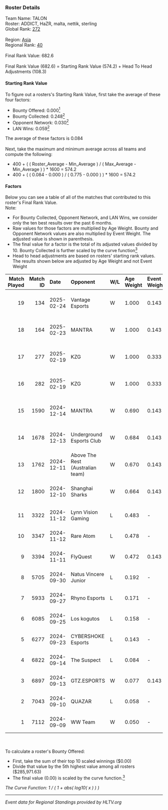 ### Roster Details<br />
Team Name: TALON<br />
Roster: ADDICT, HaZR, malta, nettik, sterling<br />
Global Rank: [272](../../standings_global_2025_02_28.md)<br />
<br />
Region: [Asia]( ../../standings_asia_2025_02_28.md)<br />
Regional Rank: [40]( ../../standings_asia_2025_02_28.md)<br />
<br />
Final Rank Value:  682.6<br />
<br />
Final Rank Value (682.6) = Starting Rank Value (574.2) + Head To Head Adjustments (108.3)<br />

#### Starting Rank Value<br />
To figure out a rosters's Starting Rank Value, first take the average of these four factors:<br />
- Bounty Offered: 0.000[<sup>1</sup>](#table2)
- Bounty Collected: 0.248[<sup>2</sup>](#table1)
- Opponent Network: 0.030[<sup>2</sup>](#table1)
- LAN Wins: 0.059[<sup>2</sup>](#table1)

The average of these factors is 0.084<br />
<br />
Next, take the maximum and minimum average across all teams and compute the following:<br />
- 400 + ( ( Roster_Average - Min_Average ) / ( Max_Average - Min_Average ) ) * 1600 = 574.2
- 400 + ( ( 0.084 - 0.000 ) / ( 0.775 - 0.000 ) ) * 1600 = 574.2


#### Factors<br />
Below you can see a table of all of the matches that contributed to this roster's Final Rank Value.<br />
Note:<br />

- For Bounty Collected, Opponent Network, and LAN Wins, we consider only the ten best results over the past 6 months.
- Raw values for those factors are multiplied by Age Weight. Bounty and Opponent Network values are also multiplied by Event Weight. The adjusted value is shown in parenthesis.
- The final value for a factor is the total of its adjusted values divided by 10. Bounty Collected is further scaled by the curve function[<sup>3</sup>](#curveFunction)
- Head to head adjustments are based on rosters' starting rank values. The results shown below are adjusted by Age Weight and not Event Weight
<span id="table1"></span><br />


| Match Played | Match ID | Date       | Opponent                         | W/L | Age Weight | Event Weight | Bounty Collected | Opponent Network | LAN Wins  | H2H Adj. | Roster                                     |
| -: | -: | :- | :- | :- | :- | :- | :- | :- | :- | -: | :- |
|           19 |      134 | 2025-02-24 | Vantage Esports                  | W   | 1.000      | 0.143        | 0.004 (0.001)    | 0.326 (0.047)    | 0 (0.000) |    19.63 | ADDICT, HaZR, malta, nettik, sterling      |
|           18 |      164 | 2025-02-23 | MANTRA                           | W   | 1.000      | 0.143        | 0.000 (0.000)    | 0.187 (0.027)    | 0 (0.000) |    11.13 | ADDICT, HaZR, malta, nettik, sterling      |
|           17 |      277 | 2025-02-19 | KZG                              | W   | 1.000      | 0.333        | 0.001 (0.000)    | 0.226 (0.075)    | 0 (0.000) |    14.36 | ADDICT, HaZR, malta, nettik, sterling      |
|           16 |      282 | 2025-02-19 | KZG                              | W   | 1.000      | 0.333        | 0.001 (0.000)    | 0.226 (0.075)    | 0 (0.000) |    15.69 | ADDICT, HaZR, malta, nettik, sterling      |
|           15 |     1590 | 2024-12-14 | MANTRA                           | W   | 0.690      | 0.143        | 0.000 (0.000)    | 0.187 (0.018)    | 0 (0.000) |    11.12 | ADDICT, Gratisfaction, HaZR, malta, nettik |
|           14 |     1678 | 2024-12-13 | Underground Esports Club         | W   | 0.684      | 0.143        | 0.001 (0.000)    | 0.256 (0.025)    | 0 (0.000) |    12.33 | ADDICT, Gratisfaction, HaZR, malta, nettik |
|           13 |     1762 | 2024-12-11 | Above The Rest (Australian team) | W   | 0.670      | 0.143        | 0.000 (0.000)    | 0.094 (0.009)    | 0 (0.000) |     7.80 | ADDICT, Gratisfaction, HaZR, malta, nettik |
|           12 |     1800 | 2024-12-10 | Shanghai Sharks                  | W   | 0.664      | 0.143        | 0.000 (0.000)    | 0.061 (0.006)    | 0 (0.000) |     7.91 | ADDICT, Gratisfaction, HaZR, malta, nettik |
|           11 |     3322 | 2024-11-12 | Lynn Vision Gaming               | L   | 0.483      | -            | -                | -                | -         |    -2.50 | ADDICT, AZR, HaZR, mhL, nettik             |
|           10 |     3347 | 2024-11-12 | Rare Atom                        | L   | 0.478      | -            | -                | -                | -         |    -1.49 | ADDICT, AZR, HaZR, mhL, nettik             |
|            9 |     3394 | 2024-11-11 | FlyQuest                         | W   | 0.472      | 0.143        | 0.100 (0.007)    | 0.211 (0.014)    | 1 (0.472) |    13.76 | ADDICT, AZR, HaZR, mhL, nettik             |
|            8 |     5705 | 2024-09-30 | Natus Vincere Junior             | L   | 0.192      | -            | -                | -                | -         |    -0.42 | ADDICT, AZR, HaZR, mhL, nettik             |
|            7 |     5933 | 2024-09-27 | Rhyno Esports                    | L   | 0.171      | -            | -                | -                | -         |    -1.82 | ADDICT, AZR, HaZR, mhL, nettik             |
|            6 |     6085 | 2024-09-25 | Los kogutos                      | L   | 0.158      | -            | -                | -                | -         |    -0.32 | ADDICT, AZR, HaZR, mhL, nettik             |
|            5 |     6277 | 2024-09-23 | CYBERSHOKE Esports               | L   | 0.143      | -            | -                | -                | -         |    -0.59 | ADDICT, AZR, HaZR, mhL, nettik             |
|            4 |     6822 | 2024-09-14 | The Suspect                      | L   | 0.084      | -            | -                | -                | -         |    -0.71 | ADDICT, AZR, HaZR, mhL, nettik             |
|            3 |     6897 | 2024-09-13 | GTZ.ESPORTS                      | W   | 0.077      | 0.143        | 0.095 (0.001)    | 0.655 (0.007)    | 0 (0.000) |     2.38 | ADDICT, AZR, HaZR, mhL, nettik             |
|            2 |     7043 | 2024-09-10 | QUAZAR                           | L   | 0.058      | -            | -                | -                | -         |    -0.56 | ADDICT, AZR, HaZR, mhL, nettik             |
|            1 |     7112 | 2024-09-09 | WW Team                          | W   | 0.050      | -            | -                | -                | -         |     0.64 | ADDICT, AZR, HaZR, mhL, nettik             |

<br />
<span id="table2"></span><br />
To calculate a roster's Bounty Offered:<br />

- First, take the sum of their top 10 scaled winnings ($0.00)
- Divide that value by the 5th highest value among all rosters ($285,971.63)
- The final value (0.00) is scaled by the curve function.[<sup>3</sup>](#curveFunction)

<span id="curveFunction"></span>_The Curve Function: 1 / ( 1 + abs( log10( x ) ) )_<br />

---
_Event data for Regional Standings provided by HLTV.org_<br />
